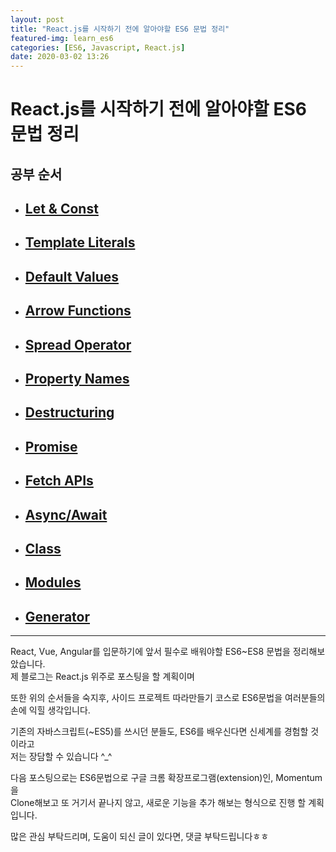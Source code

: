 ```yaml
---
layout: post
title: "React.js를 시작하기 전에 알아야할 ES6 문법 정리"
featured-img: learn_es6
categories: [ES6, Javascript, React.js]
date: 2020-03-02 13:26
---
```



# React.js를 시작하기 전에 알아야할 ES6 문법 정리

## 공부 순서

* ## [Let & Const](https://gwanwoodev.github.io/let-const/)
* ## [Template Literals](https://gwanwoodev.github.io/template-literals/)
* ## [Default Values](https://gwanwoodev.github.io/default-values/)
* ## [Arrow Functions](https://gwanwoodev.github.io/arrow-functions/)
* ## [Spread Operator](https://gwanwoodev.github.io/default-values/)
* ## [Property Names](https://gwanwoodev.github.io/property-names/)
* ## [Destructuring](https://gwanwoodev.github.io/destructuring/)
* ## [Promise](https://gwanwoodev.github.io/promise/)
* ## [Fetch APIs](https://gwanwoodev.github.io/fetch-api/)
* ## [Async/Await](https://gwanwoodev.github.io/async-await/)
* ## [Class](https://gwanwoodev.github.io/es6-class/)
* ## [Modules](https://gwanwoodev.github.io/es6-module/)
* ## [Generator](https://gwanwoodev.github.io/es6-generator/)

***

React, Vue, Angular를 입문하기에 앞서 필수로 배워야할 ES6~ES8 문법을 정리해보았습니다.
<br>
제 블로그는 React.js 위주로 포스팅을 할 계획이며

또한 위의 순서들을 숙지후, 사이드 프로젝트 따라만들기 코스로 ES6문법을 여러분들의 손에 익힐 생각입니다.

기존의 자바스크립트(~ES5)를 쓰시던 분들도, ES6를 배우신다면 신세계를 경험할 것이라고
<br>
저는 장담할 수 있습니다 ^_^

다음 포스팅으로는 ES6문법으로 구글 크롬 확장프로그램(extension)인, Momentum을
<br>
Clone해보고 또 거기서 끝나지 않고, 새로운 기능을 추가 해보는 형식으로 진행 할 계획입니다.

많은 관심 부탁드리며, 도움이 되신 글이 있다면, 댓글 부탁드립니다ㅎㅎ

